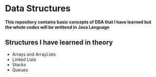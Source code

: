 # Data Structures
**This repository contains basic concepts of DSA that I have learned but the whole codes will be writtend in Java Language**

## Structures I have learned in theory

- Arrays and ArrayLists
- Linked Lists
- Stacks
- Queues